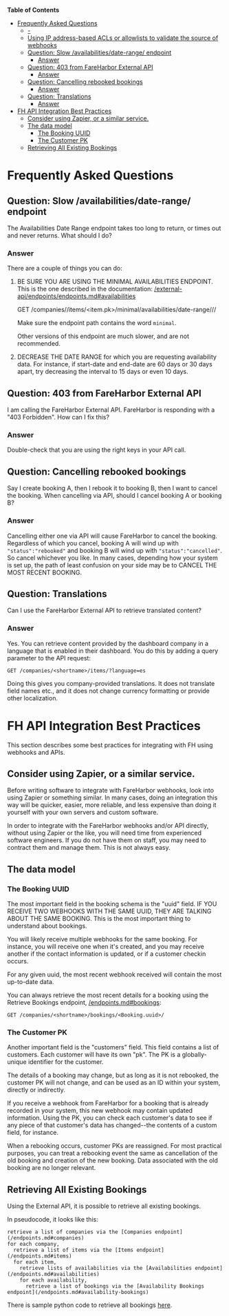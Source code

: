 <!-- markdown-toc start - Don't edit this section. Run M-x markdown-toc-refresh-toc -->
**Table of Contents**

- [Frequently Asked Questions](#frequently-asked-questions)
    - [-](#-)
    - [Using IP address-based ACLs or allowlists to validate the source of webhooks](#using-ip-address-based-acls-or-allowlists-to-validate-the-source-of-webhooks)
    - [Question: Slow /availabilities/date-range/ endpoint](#question-slow-availabilitiesdate-range-endpoint)
        - [Answer](#answer)
    - [Question: 403 from FareHarbor External API](#question-403-from-fareharbor-external-api)
        - [Answer](#answer-1)
    - [Question: Cancelling rebooked bookings](#question-cancelling-rebooked-bookings)
        - [Answer](#answer-2)
    - [Question: Translations](#question-translations)
        - [Answer](#answer-3)
- [FH API Integration Best Practices](#fh-api-integration-best-practices)
    - [Consider using Zapier, or a similar service.](#consider-using-zapier-or-a-similar-service)
    - [The data model](#the-data-model)
        - [The Booking UUID](#the-booking-uuid)
        - [The Customer PK](#the-customer-pk)
    - [Retrieving All Existing Bookings](#retrieving-all-existing-bookings)

<!-- markdown-toc end -->

# Frequently Asked Questions

## Question: Slow /availabilities/date-range/ endpoint

The Availabilities Date Range endpoint takes too long to return, or
times out and never returns. What should I do?

### Answer

There are a couple of things you can do:

1. BE SURE YOU ARE USING THE MINIMAL AVAILABILITIES ENDPOINT. This is
   the one described in the documentation:
   [/external-api/endpoints/endpoints.md#availabilities](/external-api/endpoints/endpoints.md#availabilities)
   
   GET /companies/<shortname>/items/<item.pk>/minimal/availabilities/date-range/<start-date>/<end-date>/

   Make sure the endpoint path contains the word `minimal`.
   
   Other versions of this endpoint are much slower, and are not
   recommended.

2. DECREASE THE DATE RANGE for which you are requesting availability
   data. For instance, if start-date and end-date are 60 days or 30
   days apart, try decreasing the interval to 15 days or even 10 days.

## Question: 403 from FareHarbor External API

I am calling the FareHarbor External API. FareHarbor is responding
with a "403 Forbidden". How can I fix this?

### Answer

Double-check that you are using the right keys in your API call.

## Question: Cancelling rebooked bookings

Say I create booking A, then I rebook it to booking B, then I want to
cancel the booking. When cancelling via API, should I cancel booking A
or booking B?

### Answer

Cancelling either one via API will cause FareHarbor to cancel the
booking. Regardless of which you cancel, booking A will wind up with
`"status":"rebooked"` and booking B will wind up with
`"status":"cancelled"`. So cancel whichever you like. In many cases,
depending how your system is set up, the path of least confusion on
your side may be to CANCEL THE MOST RECENT BOOKING.

## Question: Translations

Can I use the FareHarbor External API to retrieve translated content?

### Answer

Yes. You can retrieve content provided by the dashboard company in a language that is enabled in their dashboard. You do this by adding a query parameter to the API request:

    GET /companies/<shortname>/items/?language=es

Doing this gives you company-provided translations. It does not translate field names etc., and it does not change currency formatting or provide other localization.

# FH API Integration Best Practices

This section describes some best practices for integrating with FH
using webhooks and APIs.

## Consider using Zapier, or a similar service.

Before writing software to integrate with FareHarbor webhooks, look
into using Zapier or something similar. In many cases, doing an
integration this way will be quicker, easier, more reliable, and less
expensive than doing it yourself with your own servers and custom
software.

In order to integrate with the FareHarbor webhooks and/or API
directly, without using Zapier or the like, you will need time from
experienced software engineers. If you do not have them on staff, you
may need to contract them and manage them. This is not always easy.

## The data model

### The Booking UUID

The most important field in the booking schema is the "uuid" field. IF
YOU RECEIVE TWO WEBHOOKS WITH THE SAME UUID, THEY ARE TALKING ABOUT
THE SAME BOOKING. This is the most important thing to understand about
bookings.

You will likely receive multiple webhooks for the same booking. For
instance, you will receive one when it's created, and you may receive
another if the contact information is updated, or if a customer
checkin occurs.

For any given uuid, the most recent webhook received will contain the
most up-to-date data.

You can always retrieve the most recent details for a booking using
the Retrieve Bookings endpoint,
[/endpoints.md#bookings](/external-api/endpoints/endpoints.md#bookings):

    GET /companies/<shortname>/bookings/<Booking.uuid>/

### The Customer PK

Another important field is the "customers" field. This field contains
a list of customers. Each customer will have its own "pk". The PK is a
globally-unique identifier for the customer. 

The details of a booking may change, but as long as it is not
rebooked, the customer PK will not change, and can be used as an ID
within your system, directly or indirectly.

If you receive a webhook from FareHarbor for a booking that is already
recorded in your system, this new webhook may contain updated
information. Using the PK, you can check each customer's data to see
if any piece of that customer's data has changed--the contents of a
custom field, for instance.

When a rebooking occurs, customer PKs are reassigned. For most
practical purposes, you can treat a rebooking event the same as
cancellation of the old booking and creation of the new booking. Data
associated with the old booking are no longer relevant.

## Retrieving All Existing Bookings

Using the External API, it is possible to retrieve all existing bookings.

In pseudocode, it looks like this:

    retrieve a list of companies via the [Companies endpoint](/endpoints.md#companies)
    for each company,
      retrieve a list of items via the [Items endpoint](/endpoints.md#items)
      for each item,
        retrieve lists of availabilities via the [Availabilities endpoint](/endpoints.md#availabilities)
        for each availability,
          retrieve a list of bookings via the [Availability Bookings endpoint](/endpoints.md#availability-bookings)

There is sample python code to retrieve all bookings [here](/external-api/examples/retrieve_bookings.py).
